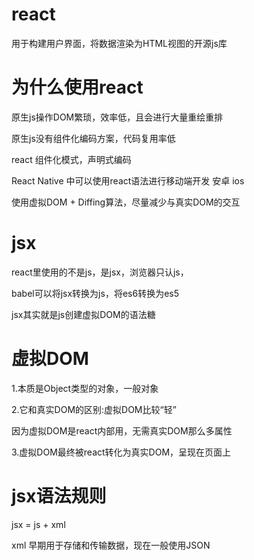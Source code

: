 
# react 

用于构建用户界面，将数据渲染为HTML视图的开源js库

# 为什么使用react

原生js操作DOM繁琐，效率低，且会进行大量重绘重排

原生js没有组件化编码方案，代码复用率低

react 组件化模式，声明式编码

React Native 中可以使用react语法进行移动端开发 安卓 ios

使用虚拟DOM + Diffing算法，尽量减少与真实DOM的交互

# jsx

react里使用的不是js，是jsx，浏览器只认js，

babel可以将jsx转换为js，将es6转换为es5

jsx其实就是js创建虚拟DOM的语法糖

# 虚拟DOM

1.本质是Object类型的对象，一般对象

2.它和真实DOM的区别:虚拟DOM比较“轻”

因为虚拟DOM是react内部用，无需真实DOM那么多属性

3.虚拟DOM最终被react转化为真实DOM，呈现在页面上

# jsx语法规则

jsx = js + xml

xml 早期用于存储和传输数据，现在一般使用JSON